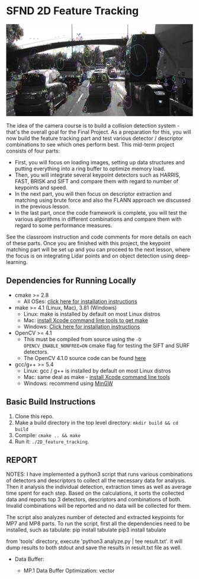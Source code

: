 # SFND 2D Feature Tracking

<img src="images/keypoints.png" width="820" height="248" />

The idea of the camera course is to build a collision detection system - that's the overall goal for the Final Project. As a preparation for this, you will now build the feature tracking part and test various detector / descriptor combinations to see which ones perform best. This mid-term project consists of four parts:

* First, you will focus on loading images, setting up data structures and putting everything into a ring buffer to optimize memory load. 
* Then, you will integrate several keypoint detectors such as HARRIS, FAST, BRISK and SIFT and compare them with regard to number of keypoints and speed. 
* In the next part, you will then focus on descriptor extraction and matching using brute force and also the FLANN approach we discussed in the previous lesson. 
* In the last part, once the code framework is complete, you will test the various algorithms in different combinations and compare them with regard to some performance measures. 

See the classroom instruction and code comments for more details on each of these parts. Once you are finished with this project, the keypoint matching part will be set up and you can proceed to the next lesson, where the focus is on integrating Lidar points and on object detection using deep-learning. 

## Dependencies for Running Locally
* cmake >= 2.8
  * All OSes: [click here for installation instructions](https://cmake.org/install/)
* make >= 4.1 (Linux, Mac), 3.81 (Windows)
  * Linux: make is installed by default on most Linux distros
  * Mac: [install Xcode command line tools to get make](https://developer.apple.com/xcode/features/)
  * Windows: [Click here for installation instructions](http://gnuwin32.sourceforge.net/packages/make.htm)
* OpenCV >= 4.1
  * This must be compiled from source using the `-D OPENCV_ENABLE_NONFREE=ON` cmake flag for testing the SIFT and SURF detectors.
  * The OpenCV 4.1.0 source code can be found [here](https://github.com/opencv/opencv/tree/4.1.0)
* gcc/g++ >= 5.4
  * Linux: gcc / g++ is installed by default on most Linux distros
  * Mac: same deal as make - [install Xcode command line tools](https://developer.apple.com/xcode/features/)
  * Windows: recommend using [MinGW](http://www.mingw.org/)

## Basic Build Instructions

1. Clone this repo.
2. Make a build directory in the top level directory: `mkdir build && cd build`
3. Compile: `cmake .. && make`
4. Run it: `./2D_feature_tracking`.


## REPORT

NOTES:
I have implemented a python3 script that runs various combinations of detectors and descriptors to collect all the necessary data for analysis. Then it analysis the individual detection, extraction times as well as average time spent for each step. Based on the calculations, it sorts the collected data and reports top 3 detectors, descriptors and combinations of both. Invalid combinations will be reported and no data will be collected for them.

The script also analyzes number of detected and extracted keypoints for MP7 and MP8 parts.
To run the script, first all the dependencies need to be installed, such as tabulate:
        pip install tabulate
        pip3 install tabulate

from 'tools' directory, execute 'python3 analyze.py | tee result.txt'. it will dump results to both stdout and save the results in result.txt file as well.


* Data Buffer:
  * MP.1 Data Buffer Optimization:
        vector<template T> STL container allows to remove elements from vector specified with an iterator. Hence, if size of vector is greater than 1, then we should remove the first element and push_back the new element.


* Keypoints:
  * MP.2 Keypoint Detection:
        OpenCV has majority of the detectors/descriptors implemented. Every detector implements "FeatureDetector" interface in their own namespaces. To create a detector, create() function needs to be called which return a shared pointer to "cv::FeatureDetector" (the object gets destructed once it gets out of scope - RAII). The namespace is chosen based on the string parameter that specifies detector type.
        For "Harris" detector, I have used the implementation from Lesson 4 quiz. Hence, it has its own execution path; detKeypointsModern() will call detKeypointsHarris() if type "HARRIS" is specified. As soon as detKeypointsHarris() returns, detKeypointsModern() will return as well.

  * MP.3 Keypoint Removal
        The preceding vehicle is expected to be within rectangle of (535, 180, 180, 150). The class cv::Rect has a member function "bool contains(cv::Point)". For every keypoint we have detected, we have to check whether rectangle contains that point. If yes, we add the point to a new list. Creating a new list and pushing inliers is much cheaper than just removing element from list (easy to read, maintain, and might be faster if erase() is not O(1))

* Descriptors:
  * MP.4 Keypoint Descriptors:
        Similar to detectors, we can use create() function to create a descriptor. Based on the specified type via a string parameter, we can call create() from appropriate namespace.

  * MP.5 FLANN matching:
        FLANN based matching was implemented similarly to the implementation on one of the tutorial codes. Because FLANN expects floating point values, results of binary detectors need to be converted to float type before creating the matcher.
        K nearest neighbouring match requires k == 1 if cross check is enabled, otherwise we can use k == 2.
  * MP.6 Descriptor Distance Ratio:
        Simply, we go through every matched keypoint pair and keep those satisfying inequaltiy D0 lt R * D1 where D0 and D1 are distances between descriptors in images img0 and img1 respectively.

* Performance
  * MP.7 Performance Evaluation 1: Number of nodes detected for each image

        DETECTOR    img1    img2    img3    img4    img5    img6    img7    img8    img9    img10
        ----------  ------  ------  ------  ------  ------  ------  ------  ------  ------  -------
        SHITOMASI   n=1370  n=1301  n=1361  n=1358  n=1333  n=1284  n=1322  n=1366  n=1389  n=1339
        HARRIS      n=118   n=101   n=117   n=121   n=163   n=417   n=85    n=216   n=174   n=303
        BRISK       n=2757  n=2777  n=2741  n=2735  n=2757  n=2695  n=2715  n=2628  n=2639  n=2672
        ORB         n=500   n=500   n=500   n=500   n=500   n=500   n=500   n=500   n=500   n=500
        FAST        n=5063  n=4952  n=4863  n=4840  n=4856  n=4899  n=4870  n=4868  n=4996  n=4997
        AKAZE       n=1351  n=1327  n=1311  n=1351  n=1360  n=1347  n=1363  n=1331  n=1357  n=1331
        SIFT        n=1438  n=1371  n=1380  n=1335  n=1305  n=1370  n=1396  n=1382  n=1463  n=1422 

  * MP.8 Performance Evaluation 2: Number of nodes matched via KNN matching with distance ration 0.8

        DETECTOR    DESCRIPTOR    img1      img2    img3    img4    img5    img6    img7    img8    img9    img10
        ----------  ------------  ------  ------  ------  ------  ------  ------  ------  ------  ------  -------
        SHITOMASI   BRISK         -           95      88      80      90      82      79      85      86       82
        SHITOMASI   BRIEF         -          115     111     104     101     102     102     100     109      100
        SHITOMASI   ORB           -          106     102      99     102     103      97      98     104       97
        SHITOMASI   FREAK         -           36      46      43      37      32      44      38      42       44
        HARRIS      BRISK         -            9      11      12      11      16       9       9      14       15
        HARRIS      BRIEF         -            9      12      14      16      19      12      13      20       22
        HARRIS      ORB           -            5       7       7       7       7      11       3       5        9
        HARRIS      FREAK         -            5       5       7       4       8       8       2      10        7
        HARRIS      SIFT          -            8      10      15      10      16      22      10      20       19
        BRISK       BRISK         -          171     176     157     176     174     188     173     171      184
        BRISK       BRIEF         -          178     205     185     179     183     195     207     189      183
        BRISK       ORB           -          162     175     158     167     160     182     167     171      172
        BRISK       FREAK         -           60      72      72      70      70      78      82      88       84
        ORB         BRISK         -           73      74      79      85      79      92      90      88       91
        ORB         BRIEF         -           49      43      45      59      53      78      68      84       66
        ORB         ORB           -           67      70      72      84      91     101      92      93       93
        ORB         FREAK         -           37      33      26      26      29      46      50      52       52
        FAST        BRISK         -          256     243     241     239     215     251     248     243      247
        FAST        BRIEF         -          320     332     299     331     276     327     324     315      307
        FAST        ORB           -          307     308     298     321     283     315     323     302      311
        FAST        FREAK         -          119     150     136     140     122     144     149     125      149
        AKAZE       BRISK         -          137     125     129     129     131     132     142     146      144
        AKAZE       BRIEF         -          141     134     131     130     134     146     150     148      152
        AKAZE       ORB           -          131     129     127     117     130     131     137     135      145
        AKAZE       FREAK         -           42      50      44      44      53      54      64      67       65
        AKAZE       AKAZE         -          138     138     133     127     129     146     147     151      150
        SIFT        BRISK         -           57      63      58      61      55      52      54      63       73
        SIFT        BRIEF         -           63      72      64      66      52      57      72      67       84
        SIFT        FREAK         -           27      26      33      23      30      30      24      26       26
        SIFT        SIFT          -           82      81      85      93      90      81      82     102      104

  * MP.9 Performance Evaluation 3: Following three sections show average detection, extraction and total time respectively
    * Top 3 detectors based on average time spent to detect keypoints:
        DETECTOR      AVG TIME
        ----------  ----------
        FAST           1.26238
        SHITOMASI      6.37259
        ORB            7.47327

    * Top 3 extractors based on average time spent to extract keypoints
        DESCRIPTOR      AVG TIME
        ------------  ----------
        BRIEF           0.305372
        BRISK           0.465473
        ORB             0.536162

    * Top 3 detector and extractor combinations based on average total time spent to detect and extract keypoints
        DETECTOR    DESCRIPTOR      AVG TIME
        ----------  ------------  ----------
        FAST        BRIEF            1.94783
        FAST        ORB              2.13265
        FAST        BRISK            4.32396
